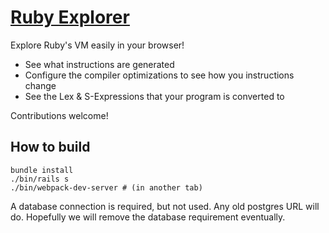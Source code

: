 # [Ruby Explorer](https://www.rubyexplorer.xyz)

Explore Ruby's VM easily in your browser!

- See what instructions are generated
- Configure the compiler optimizations to see how you instructions change
- See the Lex & S-Expressions that your program is converted to

Contributions welcome!

## How to build

```
bundle install
./bin/rails s
./bin/webpack-dev-server # (in another tab)
```

A database connection is required, but not used. Any old postgres URL will do. Hopefully we will remove the database requirement eventually.
